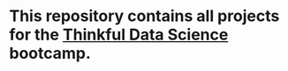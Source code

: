 # This repository contains all projects for the [Thinkful Data Science](https://www.thinkful.com/bootcamp/data-science/flexible/) bootcamp.
